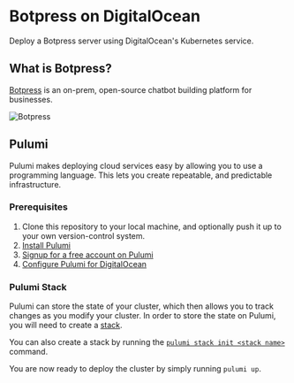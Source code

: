 # Botpress on DigitalOcean

Deploy a Botpress server using DigitalOcean's Kubernetes service.

## What is Botpress?

[Botpress](https://botpress.io/) is an on-prem, open-source chatbot building platform for businesses.

![Botpress](https://assets-global.website-files.com/5cfef8cbe4d7e2bece0c9671/5db8e4b16f2f7675bf63a883_Screen%20Shot%202019-10-29%20at%209.17.05%20PM.png)

## Pulumi

Pulumi makes deploying cloud services easy by allowing you to use a programming language. This lets you create repeatable, and predictable infrastructure.

### Prerequisites

1. Clone this repository to your local machine, and optionally push it up to your own version-control system.
1. [Install Pulumi](https://www.pulumi.com/docs/get-started/install/)
1. [Signup for a free account on Pulumi](https://app.pulumi.com/signup?utm_source=github&utm_medium=social&utm_campaign=botpress-on-digitalocean)
1. [Configure Pulumi for DigitalOcean](https://www.pulumi.com/docs/intro/cloud-providers/digitalocean/setup/)

### Pulumi Stack

Pulumi can store the state of your cluster, which then allows you to track changes as you modify your cluster. In order to store the state on Pulumi, you will need to create a [stack](https://www.pulumi.com/docs/intro/concepts/stack/).

You can also create a stack by running the [`pulumi stack init <stack name>`](https://www.pulumi.com/docs/reference/cli/pulumi_stack_init/) command.

You are now ready to deploy the cluster by simply running `pulumi up`.
